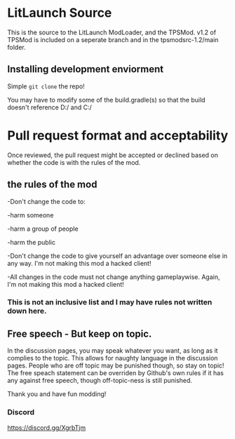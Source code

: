 # LitLaunch Source
This is the source to the LitLaunch ModLoader, and the TPSMod.
v1.2 of TPSMod is included on a seperate branch and in the tpsmodsrc-1.2/main folder. 

## Installing development enviorment
Simple `git clone` the repo!

You may have to modify some of the build.gradle(s) so that the build doesn't reference D:/ and C:/

# Pull request format and acceptability

Once reviewed, the pull request might be accepted or declined based on whether the code is with the rules of the mod.

## the rules of the mod

-Don't change the code to:

-harm someone

-harm a group of people

-harm the public
	
-Don't change the code to give yourself an advantage over someone else in any way. I'm not making this mod a hacked client!

-All changes in the code must not change anything gameplaywise. Again, I'm not making this mod a hacked client!

### This is not an inclusive list and I may have rules not written down here.

## Free speech - But keep on topic.
In the discussion pages, you may speak whatever you want, as long as it complies to the topic. This allows for naughty language in the discussion pages. People who are off topic may be punished though, so stay on topic!
The free speach statement can be overriden by Github's own rules if it has any against free speech, though off-topic-ness is still punished.

Thank you and have fun modding!

### Discord
https://discord.gg/XgrbTjm
